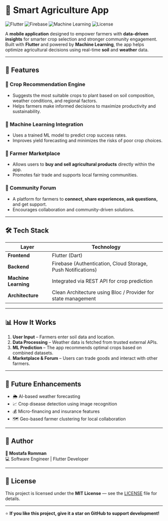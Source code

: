 # 🌾 Smart Agriculture App

![Flutter](https://img.shields.io/badge/Flutter-%2302569B.svg?style=for-the-badge&logo=flutter&logoColor=white)
![Firebase](https://img.shields.io/badge/Firebase-FFCA28?style=for-the-badge&logo=firebase&logoColor=black)
![Machine Learning](https://img.shields.io/badge/Machine%20Learning-Model-blueviolet?style=for-the-badge)
![License](https://img.shields.io/badge/License-MIT-green?style=for-the-badge)

A **mobile application** designed to empower farmers with **data-driven insights** for smarter crop selection and stronger community engagement.  
Built with **Flutter** and powered by **Machine Learning**, the app helps optimize agricultural decisions using real-time **soil** and **weather** data.

---

## 📱 Features

### 🌱 Crop Recommendation Engine  
- Suggests the most suitable crops to plant based on soil composition, weather conditions, and regional factors.  
- Helps farmers make informed decisions to maximize productivity and sustainability.

### 🤖 Machine Learning Integration  
- Uses a trained ML model to predict crop success rates.  
- Improves yield forecasting and minimizes the risks of poor crop choices.

### 🛒 Farmer Marketplace  
- Allows users to **buy and sell agricultural products** directly within the app.  
- Promotes fair trade and supports local farming communities.

### 💬 Community Forum  
- A platform for farmers to **connect, share experiences, ask questions,** and get support.  
- Encourages collaboration and community-driven solutions.

---

## 🛠️ Tech Stack

| Layer | Technology |
|--------|-------------|
| **Frontend** | Flutter (Dart) |
| **Backend** | Firebase (Authentication, Cloud Storage, Push Notifications) |
| **Machine Learning** | Integrated via REST API for crop prediction |
| **Architecture** | Clean Architecture using Bloc / Provider for state management |

---

## 📊 How It Works

1. **User Input** – Farmers enter soil data and location.  
2. **Data Processing** – Weather data is fetched from trusted external APIs.  
3. **ML Prediction** – The app recommends optimal crops based on combined datasets.  
4. **Marketplace & Forum** – Users can trade goods and interact with other farmers.

---

## 🚀 Future Enhancements

- 🌦️ AI-based weather forecasting  
- 📈 Crop disease detection using image recognition  
- 💰 Micro-financing and insurance features  
- 🗺️ Geo-based farmer clustering for local collaboration  


---

## 🧠 Author

**👤 Mostafa Romman**  
💻 Software Engineer | Flutter Developer  

---

## 📄 License

This project is licensed under the **MIT License** — see the [LICENSE](LICENSE) file for details.

---

⭐ **If you like this project, give it a star on GitHub to support development!**
